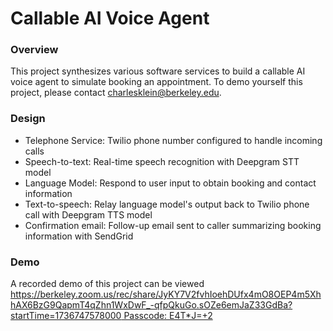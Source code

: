 # Callable AI Voice Agent
### Overview
This project synthesizes various software services to build a callable AI voice agent to simulate booking an appointment. To demo yourself this project, please contact charlesklein@berkeley.edu.
### Design
* Telephone Service: Twilio phone number configured to handle incoming calls
* Speech-to-text: Real-time speech recognition with Deepgram STT model
* Language Model: Respond to user input to obtain booking and contact information
* Text-to-speech: Relay language model's output back to Twilio phone call with Deepgram TTS model
* Confirmation email: Follow-up email sent to caller summarizing booking information with SendGrid
### Demo
A recorded demo of this project can be viewed [https://berkeley.zoom.us/rec/share/JyKY7V2fvhIoehDUfx4mO8OEP4m5XhhAX6BzG9QapmT4qZhn1WxDwF_-qfpQkuGo.sOZe6emJaZ33GdBa?startTime=1736747578000
Passcode: E4T*J=+2](here)
